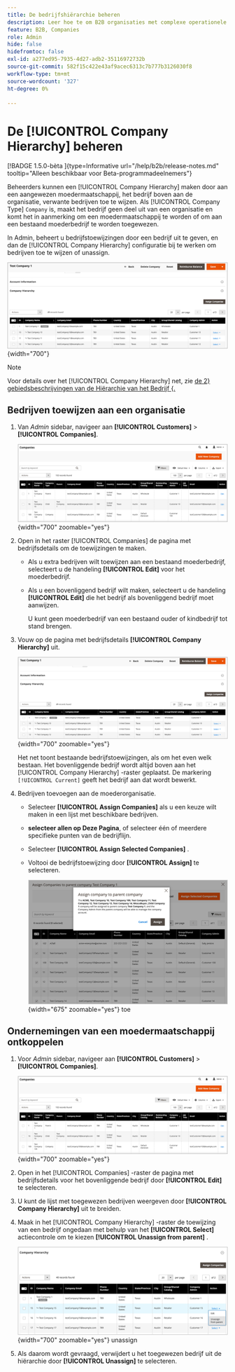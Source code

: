 ```yaml
---
title: De bedrijfshiërarchie beheren
description: Leer hoe te om B2B organisaties met complexe operationele modellen te beheren door bedrijfhiërarchieën te bouwen
feature: B2B, Companies
role: Admin
hide: false
hidefromtoc: false
exl-id: a277ed95-7935-4d27-adb2-35116972732b
source-git-commit: 582f15c422e43af9acec6313c7b777b3126030f8
workflow-type: tm+mt
source-wordcount: '327'
ht-degree: 0%

---
```


# De [!UICONTROL Company Hierarchy] beheren

[!BADGE  1.5.0-bèta ]{type=Informative url="/help/b2b/release-notes.md" tooltip="Alleen beschikbaar voor Beta-programmadeelnemers"}

Beheerders kunnen een [!UICONTROL Company Hierarchy] maken door aan een aangewezen moedermaatschappij, het bedrijf boven aan de organisatie, verwante bedrijven toe te wijzen. Als [!UICONTROL Company Type] `Company` is, maakt het bedrijf geen deel uit van een organisatie en komt het in aanmerking om een moedermaatschappij te worden of om aan een bestaand moederbedrijf te worden toegewezen.

In Admin, beheert u bedrijfstoewijzingen door een bedrijf uit te geven, en dan de [!UICONTROL Company Hierarchy] configuratie bij te werken om bedrijven toe te wijzen of unassign.

![ Raster van de Hiërarchie van het Bedrijf ](./assets/company-detail-hierarchy-current-flag.png){width="700"}

>[!NOTE]
>
>Voor details over het [!UICONTROL Company Hierarchy] net, zie [ de 2} gebiedsbeschrijvingen van de Hiërarchie van het Bedrijf {.](account-company-create.md#company-hierarchy)

## Bedrijven toewijzen aan een organisatie

1. Van _Admin_ sidebar, navigeer aan **[!UICONTROL Customers]** > **[!UICONTROL Companies]**.

   ![ het Net van Bedrijven ](./assets/companies-grid-view.png){width="700" zoomable="yes"}

1. Open in het raster [!UICONTROL Companies] de pagina met bedrijfsdetails om de toewijzingen te maken.

   - Als u extra bedrijven wilt toewijzen aan een bestaand moederbedrijf, selecteert u de handeling **[!UICONTROL Edit]** voor het moederbedrijf.
   - Als u een bovenliggend bedrijf wilt maken, selecteert u de handeling **[!UICONTROL Edit]** die het bedrijf als bovenliggend bedrijf moet aanwijzen.

     U kunt geen moederbedrijf van een bestaand ouder of kindbedrijf tot stand brengen.

1. Vouw op de pagina met bedrijfsdetails **[!UICONTROL Company Hierarchy]** uit.

   ![ Raster van de Hiërarchie van het Bedrijf ](./assets/company-detail-hierarchy-current-flag.png){width="700" zoomable="yes"}

   Het net toont bestaande bedrijfstoewijzingen, als om het even welk bestaan. Het bovenliggende bedrijf wordt altijd boven aan het [!UICONTROL Company Hierarchy] -raster geplaatst. De markering `[!UICONTROL Current]` geeft het bedrijf aan dat wordt bewerkt.

1. Bedrijven toevoegen aan de moederorganisatie.

   - Selecteer **[!UICONTROL Assign Companies]** als u een keuze wilt maken in een lijst met beschikbare bedrijven.

   - **selecteer allen op Deze Pagina**, of selecteer één of meerdere specifieke punten van de bedrijflijn.

   - Selecteer **[!UICONTROL Assign Selected Companies]** .

   - Voltooi de bedrijfstoewijzing door **[!UICONTROL Assign]** te selecteren.

     ![ wijs bedrijven aan organisatie ](./assets/assign-selected-companies-hierarchy.png){width="675" zoomable="yes"} toe

## Ondernemingen van een moedermaatschappij ontkoppelen

1. Voor _Admin_ sidebar, navigeer aan **[!UICONTROL Customers]** > **[!UICONTROL Companies]**.

   ![ het Net van Bedrijven ](./assets/companies-grid-view.png){width="700" zoomable="yes"}

1. Open in het [!UICONTROL Companies] -raster de pagina met bedrijfsdetails voor het bovenliggende bedrijf door **[!UICONTROL Edit]** te selecteren.

1. U kunt de lijst met toegewezen bedrijven weergeven door **[!UICONTROL Company Hierarchy]** uit te breiden.

1. Maak in het [!UICONTROL Company Hierarchy] -raster de toewijzing van een bedrijf ongedaan met behulp van het **[!UICONTROL Select]** actiecontrole om te kiezen **[!UICONTROL Unassign from parent]** .

   ![ wijst Bedrijven van een ouderorganisatie ](./assets/company-hierarchy-grid-unassign.png){width="700" zoomable="yes"} unassign

1. Als daarom wordt gevraagd, verwijdert u het toegewezen bedrijf uit de hiërarchie door **[!UICONTROL Unassign]** te selecteren.
